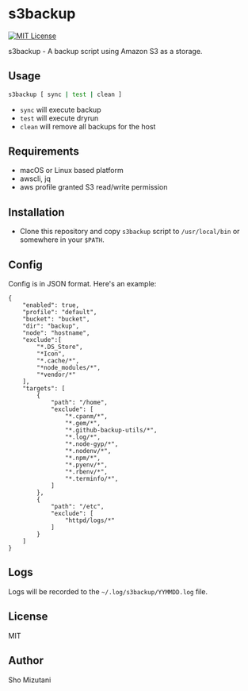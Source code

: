 # s3backup

[![MIT License](http://img.shields.io/badge/license-MIT-blue.svg?style=flat-square)][license]

[license]: https://github.com/lowply/lacrosse/blob/master/LICENSE

s3backup - A backup script using Amazon S3 as a storage.

## Usage

```bash
s3backup [ sync | test | clean ]
```

- `sync` will execute backup
- `test` will execute dryrun
- `clean` will remove all backups for the host

## Requirements

- macOS or Linux based platform
- awscli, jq
- aws profile granted S3 read/write permission

## Installation

- Clone this repository and copy `s3backup` script to `/usr/local/bin` or somewhere in your `$PATH`.

## Config

Config is in JSON format. Here's an example:

```
{
    "enabled": true,
    "profile": "default",
    "bucket": "bucket",
    "dir": "backup",
    "node": "hostname",
    "exclude":[
        "*.DS_Store",
        "*Icon",
        "*.cache/*",
        "*node_modules/*",
        "*vendor/*"
    ],
    "targets": [
        {
            "path": "/home",
            "exclude": [
                "*.cpanm/*",
                "*.gem/*",
                "*.github-backup-utils/*",
                "*.log/*",
                "*.node-gyp/*",
                "*.nodenv/*",
                "*.npm/*",
                "*.pyenv/*",
                "*.rbenv/*",
                "*.terminfo/*",
            ]
        },
        {
            "path": "/etc",
            "exclude": [
                "httpd/logs/*"
            ]
        }
    ]
}
```

## Logs

Logs will be recorded to the `~/.log/s3backup/YYMMDD.log` file.

## License

MIT

## Author

Sho Mizutani
